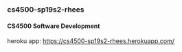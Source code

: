 ### cs4500-sp19s2-rhees
#### CS4500 Software Development

heroku app: https://cs4500-sp19s2-rhees.herokuapp.com/
